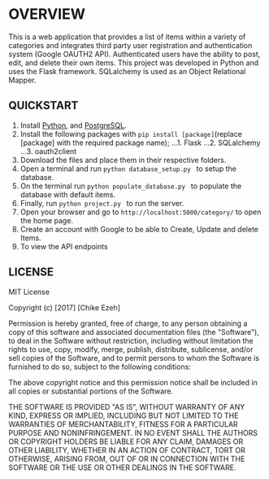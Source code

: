 # **OVERVIEW**
This is a web application that provides a list of items within a variety of categories
and integrates  third party user registration and authentication system (Google OAUTH2 API).
Authenticated users have the ability to post, edit, and delete their own items.
This project was developed in Python and uses the Flask framework. SQLalchemy is used
as an Object Relational Mapper.



## **QUICKSTART**
1. Install [Python](https://www.python.org/downloads/), and [PostgreSQL](https://www.postgresql.org/download/).
2. Install the following packages with ```pip install [package]```(replace [package] with the required package name);
...1. Flask
...2. SQLalchemy
...3. oauth2client
3. Download the files and place them in their respective folders.
4. Open a terminal and run ```python database_setup.py ``` to setup the database.
5. On the terminal run ```python populate_database.py ``` to populate the database with default items.
6. Finally, run ```python project.py ``` to run the server.
7. Open your browser and go to ```http://localhost:5000/category/``` to open the home page.
8. Create an account with Google to be able to Create, Update and delete Items.
9. To view the API endpoints


## **LICENSE**
MIT License

Copyright (c) [2017] [Chike Ezeh]

Permission is hereby granted, free of charge, to any person obtaining a copy
of this software and associated documentation files (the "Software"), to deal
in the Software without restriction, including without limitation the rights
to use, copy, modify, merge, publish, distribute, sublicense, and/or sell
copies of the Software, and to permit persons to whom the Software is
furnished to do so, subject to the following conditions:

The above copyright notice and this permission notice shall be included in all
copies or substantial portions of the Software.

THE SOFTWARE IS PROVIDED "AS IS", WITHOUT WARRANTY OF ANY KIND, EXPRESS OR
IMPLIED, INCLUDING BUT NOT LIMITED TO THE WARRANTIES OF MERCHANTABILITY,
FITNESS FOR A PARTICULAR PURPOSE AND NONINFRINGEMENT. IN NO EVENT SHALL THE
AUTHORS OR COPYRIGHT HOLDERS BE LIABLE FOR ANY CLAIM, DAMAGES OR OTHER
LIABILITY, WHETHER IN AN ACTION OF CONTRACT, TORT OR OTHERWISE, ARISING FROM,
OUT OF OR IN CONNECTION WITH THE SOFTWARE OR THE USE OR OTHER DEALINGS IN THE
SOFTWARE.
